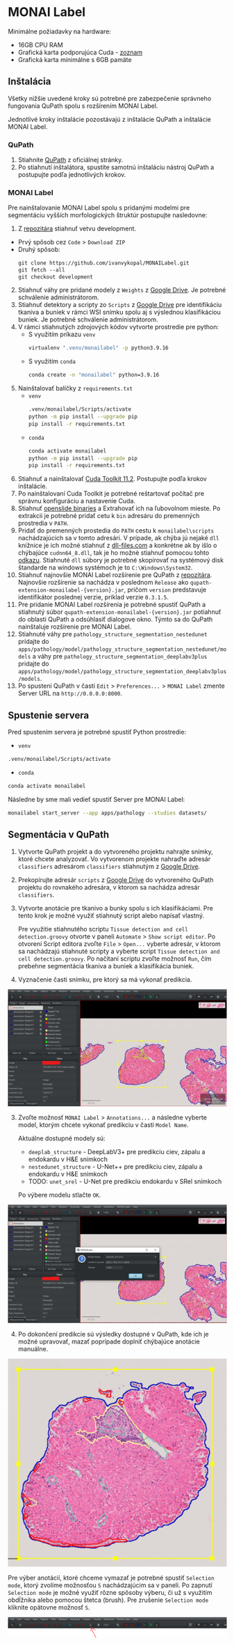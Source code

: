 # MONAI Label 

Minimálne požiadavky na hardware:
 - 16GB CPU RAM
 - Grafická karta podporujúca Cuda - [zoznam](https://developer.nvidia.com/cuda-gpus)
 - Grafická karta minimálne s 6GB pamäte


## Inštalácia

Všetky nižšie uvedené kroky sú potrebné pre zabezpečenie správneho fungovania QuPath spolu s rozšírením MONAI Label.

Jednotlivé kroky inštalácie pozostávajú z inštalácie QuPath a inštalácie MONAI Label.

### QuPath

1. Stiahnite [QuPath](https://qupath.github.io/) z oficiálnej stránky.
2. Po stiahnutí inštalátora, spustite samotnú inštaláciu nástroj QuPath a postupujte podľa jednotlivých krokov.

### MONAI Label

Pre nainštalovanie MONAI Label spolu s pridanými modelmi pre segmentáciu vyšších morfologických štruktúr postupujte nasledovne:
1. Z [repozitára](https://github.com/ivanvykopal/MONAILabel/tree/development) stiahnuť vetvu development.
  - Prvý spôsob cez `Code` > `Download ZIP`
  - Druhý spôsob:
    ```git
    git clone https://github.com/ivanvykopal/MONAILabel.git
    git fetch --all
    git checkout development
    ```
2. Stiahnuť váhy pre pridané modely z `Weights` z [Google Drive](https://drive.google.com/drive/folders/17Co6XpxxykH2mJprgUmO1OHsrqj-Ybhh?usp=sharing). Je potrebné schválenie administrátorom.
3. Stiahnuť detektory a scripty zo `Scripts` z [Google Drive](https://drive.google.com/drive/folders/17Co6XpxxykH2mJprgUmO1OHsrqj-Ybhh?usp=sharing) pre identifikáciu tkaniva a buniek v rámci WSI snímku spolu aj s výslednou klasifikáciou buniek. Je potrebné schválenie administrátorom.
4. V rámci stiahnutých zdrojových kódov vytvorte prostredie pre python:
   - S využitím príkazu `venv`
      ```bash
      virtualenv ".venv/monailabel" -p python3.9.16
      ```
    - S využitím `conda`
      ```bash
      conda create -n "monailabel" python=3.9.16
      ```
5. Nainštalovať balíčky z `requirements.txt`
    - `venv`
      ```bash
      .venv/monailabel/Scripts/activate
      python -m pip install --upgrade pip
      pip install -r requirements.txt
      ```
    - `conda`
      ```bash
      conda activate monailabel
      python -m pip install --upgrade pip
      pip install -r requirements.txt
      ```
6. Stiahnuť a nainštalovať [Cuda Toolkit 11.2](https://developer.nvidia.com/cuda-11.2.0-download-archive). Postupujte podľa krokov inštalácie. 
7. Po nainštalovaní Cuda Toolkit je potrebné reštartovať počítač pre správnu konfiguráciu a nastavenie Cuda.
8. Stiahnuť [openslide binaries](https://openslide.org/download/) a Extrahovať ich na ľubovolnom mieste. Po extrakcii je potrebné pridať cetu k `bin` adresáru do premenných prostredia v `PATH`.
9. Pridať do premenných prostedia do `PATH` cestu k `monailabel\scripts` nachádzajúcich sa v tomto adresári. V prípade, ak chýba jú nejaké `dll` knižnice je ich možné stiahnuť z [dll-files.com](https://www.dll-files.com/) a konkrétne ak by išlo o chýbajúce `cudnn64_8.dll`, tak je ho možné stiahnuť pomocou tohto [odkazu](https://www.dll-files.com/cudnn64_8.dll.html). Stiahnuté `dll` súbory je potrebné skopírovať na systémový disk štandarde na windows systémoch je to `C:\Windows\System32`.
10. Stiahnuť najnovšie MONAI Label rozšírenie pre QuPath z [repozitára](https://github.com/ivanvykopal/MONAILabel/tags). Najnovšie rozšírenie sa nachádza v poslednom `Release` ako `qupath-extension-monailabel-{version}.jar`, pričom `version` predstavuje identifikátor poslednej verzie, príklad verzie `0.3.1.5`.
10. Pre pridanie MONAI Label rozšírenia je potrebné spustiť QuPath a stiahnutý súbor `qupath-extension-monailabel-{version}.jar` potiahnuť do oblasti QuPath a odsúhlasiť dialogove okno. Týmto sa do QuPath nainštaluje rozšírenie pre MONAI Label.
11. Stiahnuté váhy pre `pathology_structure_segmentation_nestedunet` pridajte do `apps/pathology/model/pathology_structure_segmentation_nestedunet/models` a váhy pre `pathology_structure_segmentation_deeplabv3plus` pridajte do `apps/pathology/model/pathology_structure_segmentation_deeplabv3plus/models`.
12. Po spustení QuPath v časti `Edit` > `Preferences...` > `MONAI Label` zmente Server URL na `http://0.0.0.0:8000`.

## Spustenie servera

Pred spustením servera je potrebné spustiť Python prostredie:
 - `venv`
 ```bash
 .venv/monailabel/Scripts/activate
 ```
 - `conda`
 ```bash
 conda activate monailabel
 ```

 Následne by sme mali vedieť spustiť Server pre MONAI Label:

```bash
monailabel start_server --app apps/pathology --studies datasets/
```

## Segmentácia v QuPath

1. Vytvorte QuPath projekt a do vytvoreného projektu nahrajte snímky, ktoré chcete analyzovať. Vo vytvorenom projekte nahraďte adresár `classifiers` adresárom `classifiers` stiahnutým z [Google Drive](https://drive.google.com/drive/folders/1bhz1DO326o8tb0fFrWJbUx2rqfqWRAYy).

2. Prekopírujte adresár `scripts` z [Google Drive](https://drive.google.com/drive/folders/1bhz1DO326o8tb0fFrWJbUx2rqfqWRAYy) do vytvoreného QuPath projektu do rovnakého adresára, v ktorom sa nachádza adresár `classifiers`.

3. Vytvorte anotácie pre tkanivo a bunky spolu s ich klasifikáciami. Pre tento krok je možné využiť stiahnutý script alebo napísať vlastný.

    Pre využitie stiahnutého scriptu `Tissue detection and cell detection.groovy` otvorte v paneli `Automate` > `Show script editor`. Po otvorení Script editora zvoľte `File` > `Open...` vyberte adresár, v ktorom sa nachádzajú stiahnuté scripty a vyberte script `Tissue detection and cell detection.groovy`. Po načítaní scriptu zvoľte možnosť `Run`, čím prebehne segmentácia tkaniva a buniek a klasifikácia buniek.


2. Vyznačenie časti snímku, pre ktorý sa má vykonať predikcia.

![Background](docs/images/qupath/QuPath1.jpg)

3. Zvoľte možnosť `MONAI Label` > `Annotations...` a následne vyberte model, ktorým chcete vykonať predikciu v časti `Model Name`.

    Aktuálne dostupné modely sú:
      - `deeplab_structure` - DeepLabV3+ pre predikciu ciev, zápalu a endokardu v H&E snímkoch
      - `nestedunet_structure` - U-Net++ pre predikciu ciev, zápalu a endokardu v H&E snímkoch
      - TODO: `unet_srel` - U-Net pre predikciu endokardu v SRel snímkoch

    Po výbere modelu stlačte `OK`.

![Background](docs/images/qupath/QuPath2.jpg)

4. Po dokončení predikcie sú výsledky dostupné v QuPath, kde ich je možné upravovať, mazať poprípade doplniť chýbajúce anotácie manuálne.

![Background](docs/images/qupath/QuPath3.png)


Pre výber anotácií, ktoré chceme vymazať je potrebné spustiť `Selection mode`, ktorý zvolíme možnosťou `S` nachádzajúcim sa v paneli. Po zapnutí `Selection mode` je možné využiť rôzne spôsoby výberu, či už s využitím obdĺžnika alebo pomocou štetca (brush). Pre zrušenie `Selection mode` kliknite opätovne možnosť `S`.

![Background](docs/images/qupath/panel.png)